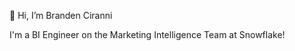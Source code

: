👋  Hi, I’m Branden Ciranni

I'm a BI Engineer on the Marketing Intelligence Team at Snowflake!

<!---
sfc-gh-bciranni/sfc-gh-bciranni is a ✨ special ✨ repository because its `README.md` (this file) appears on your GitHub profile.
You can click the Preview link to take a look at your changes.
--->
